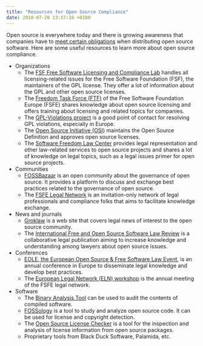 ```yaml
---
title: "Resources for Open Source Compliance"
date: 2010-07-20 13:57:16 +0100
---
```


Open source is everywhere today and there is growing awareness that
companies have to <a href = "/blog/fossbazaar/license-obligations">meet
certain obligations</a> when distributing open source software.  Here
are some useful resources to learn more about open source compliance.

<ul>

<li>Organizations

<ul>

<li>The <a href = "http://www.fsf.org/licensing">FSF Free Software
Licensing and Compliance Lab</a> handles all licensing-related issues for
the Free Software Foundation (FSF), the maintainers of the GPL license.
They offer a lot of information about the GPL and other open source
licenses.</li>

<li>The <a href = "http://fsfe.org/activities/ftf/ftf.en.html">Freedom
Task Force (FTF)</a> of the Free Software Foundation Europe (FSFE) shares
knowledge about open source licensing and offers training about licensing
and related topics for companies.</li>

<li>The <a href = "http://gpl-violations.org/">GPL-Violations project</a>
is a good point of contact for resolving GPL violations, especially in
Europe.</li>

<li>The <a href = "http://opensource.org/">Open Source Initiative (OSI)</a>
maintains the Open Source Definition and approves open source
licenses.</li>

<li>The <a href = "http://www.softwarefreedom.org/">Software Freedom Law
Center</a> provides legal representation and other law-related services to
open source projects and shares a lot of knowledge on legal topics, such as
a legal issues primer for open source projects.</li>

</ul>
</li>

<li>Communities

<ul>

<li><a href = "https://fossbazaar.org/">FOSSBazaar</a> is an open community
about the governance of open source.  It provides a platform to discuss and
exchange best practices related to the governance of open source.</li>

<li>The <a href = "http://fsfe.org/activities/ftf/network.en.html">FSFE
Legal Network</a> is an invitation-only network of legal professionals and
compliance folks that aims to facilitate knowledge exchange.</li>

</ul>
</li>

<li>News and journals

<ul>

<li><a href = "http://groklaw.net/">Groklaw</a> is a web site that covers
legal news of interest to the open source community.</li>

<li>The <a href = "http://www.ifosslr.org/ifosslr">International Free and
Open Source Software Law Review</a> is a collaborative legal publication
aiming to increase knowledge and understanding among lawyers about open
source issues.</li>

</ul>
</li>

<li>Conferences

<ul>

<li><a href = "http://www.eolevent.eu/">EOLE, the European Open Source
&amp; Free Software Law Event</a>, is an annual conference in Europe to
disseminate legal knowledge and develop best practices.</li>

<li>The <a href =
"http://fsfe.org/activities/ftf/legal-conference.en.html">European Legal
Network (ELN) workshop</a> is the annual meeting of the FSFE legal
network.</li>

</ul>
</li>

<li>Software

<ul>

<li>The <a href = "http://www.binaryanalysis.org/">Binary Analysis Tool</a>
can be used to audit the contents of compiled software.</li>

<li><a href = "http://www.fossology.org/">FOSSology</a> is a tool to study
and analyze open source code.  It can be used for license and copyright
detection.</li>

<li>The <a href = "http://forge.ow2.org/projects/oslcv3/">Open Source
License Checker</a> is a tool for the inspection and analysis of license
information from open source packages.</li>

<li>Proprietary tools from Black Duck Software, Palamida, etc.</li>

</ul>

</ul>


